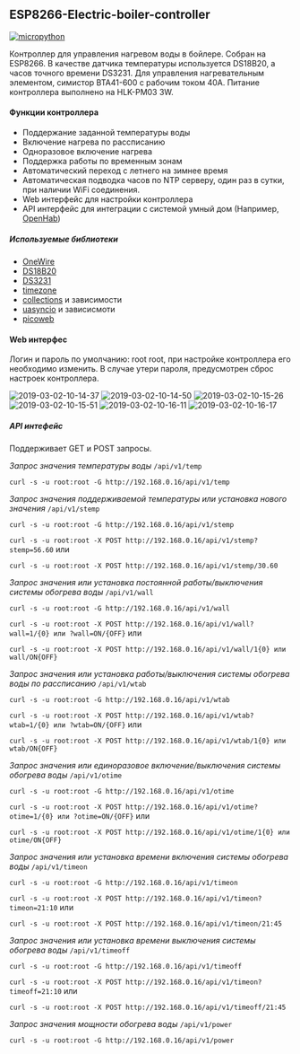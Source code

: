 ## ESP8266-Electric-boiler-controller

[![micropython](https://user-images.githubusercontent.com/13176091/53680744-4dfcc080-3ce8-11e9-94e1-c7985181d6a5.png)](https://micropython.org/)

Контроллер для управления нагревом воды в бойлере. Собран на ESP8266. В качестве датчика температуры используется DS18B20, а часов точного времени DS3231. Для управления нагревательным элементом, симистор BTA41-600 с рабочим током 40А. Питание контроллера выполнено на HLK-PM03 3W.
#### Функции контроллера
* Поддержание заданной температуры воды
* Включение нагрева по рассписанию
* Одноразовое включение нагрева
* Поддержка работы по временным зонам
* Автоматический переход с летнего на зимнее время
* Автоматическая подводка часов по NTP серверу, один раз в сутки, при наличии WiFi соединения.
* Web интерфейс для настройки контроллера
* API интерфейс для интеграции с системой умный дом (Например, [OpenHab](https://www.openhab.org/))
##### Используемые библиотеки
* [OneWire](https://github.com/micropython/micropython/blob/master/drivers/onewire/onewire.py)
* [DS18B20](https://github.com/micropython/micropython/blob/master/drivers/onewire/ds18x20.py)
* [DS3231](https://github.com/gwvsol/ESP8266-i2c-DS3231)
* [timezone](https://github.com/gwvsol/ESP8266-TimeZone)
* [collections](https://github.com/micropython/micropython-lib/tree/master/collections/collections) и зависимости
* [uasyncio](https://github.com/micropython/micropython-lib/tree/master/uasyncio/uasyncio) и зависисмоти
* [picoweb](https://github.com/pfalcon/picoweb)
#### Web интерфес
Логин и пароль по умолчанию: root root, при настройке контроллера его необходимо изменить. В случае утери пароля, предусмотрен сброс настроек контроллера.

![2019-03-02-10-14-37](https://user-images.githubusercontent.com/13176091/53681250-8ce24480-3cef-11e9-8c19-a6087d8a1010.png) ![2019-03-02-10-14-50](https://user-images.githubusercontent.com/13176091/53681259-a5eaf580-3cef-11e9-9e6d-dfa91ab67fbf.png) ![2019-03-02-10-15-26](https://user-images.githubusercontent.com/13176091/53681273-c915a500-3cef-11e9-907d-9d1ab44bf3b6.png) ![2019-03-02-10-15-51](https://user-images.githubusercontent.com/13176091/53681332-b485dc80-3cf0-11e9-8520-b8c29e8a927e.png) ![2019-03-02-10-16-11](https://user-images.githubusercontent.com/13176091/53681348-ff9fef80-3cf0-11e9-970f-df6319f08843.png) ![2019-03-02-10-16-17](https://user-images.githubusercontent.com/13176091/53681366-4c83c600-3cf1-11e9-80f3-bbab6f49703a.png)
##### API интефейс
Поддерживает GET и POST запросы.

*Запрос значения температуры воды* ```/api/v1/temp```

```curl -s -u root:root -G http://192.168.0.16/api/v1/temp```

*Запрос значения поддерживаемой температуры или установка нового значения* ```/api/v1/stemp```

```curl -s -u root:root -G http://192.168.0.16/api/v1/stemp```

```curl -s -u root:root -X POST http://192.168.0.16/api/v1/stemp?stemp=56.60``` или

```curl -s -u root:root -X POST http://192.168.0.16/api/v1/stemp/30.60```

*Запрос значения или установка постоянной работы/выключения системы обогрева воды* ```/api/v1/wall```

```curl -s -u root:root -G http://192.168.0.16/api/v1/wall```

```curl -s -u root:root -X POST http://192.168.0.16/api/v1/wall?wall=1/{0} или ?wall=ON/{OFF}``` или

```curl -s -u root:root -X POST http://192.168.0.16/api/v1/wall/1{0} или wall/ON{OFF}```

*Запрос значения или установка работы/выключения системы обогрева воды по рассписанию* ```/api/v1/wtab```

```curl -s -u root:root -G http://192.168.0.16/api/v1/wtab```

```curl -s -u root:root -X POST http://192.168.0.16/api/v1/wtab?wtab=1/{0} или ?wtab=ON/{OFF}``` или

```curl -s -u root:root -X POST http://192.168.0.16/api/v1/wtab/1{0} или wtab/ON{OFF}```

*Запрос значения или единоразовое включение/выключения системы обогрева воды* ```/api/v1/otime```

```curl -s -u root:root -G http://192.168.0.16/api/v1/otime```

```curl -s -u root:root -X POST http://192.168.0.16/api/v1/otime?otime=1/{0} или ?otime=ON/{OFF}``` или

```curl -s -u root:root -X POST http://192.168.0.16/api/v1/otime/1{0} или otime/ON{OFF}```

*Запрос значения или установка времени включения системы обогрева воды* ```/api/v1/timeon```

```curl -s -u root:root -G http://192.168.0.16/api/v1/timeon```

```curl -s -u root:root -X POST http://192.168.0.16/api/v1/timeon?timeon=21:10``` или

```curl -s -u root:root -X POST http://192.168.0.16/api/v1/timeon/21:45```

*Запрос значения или установка времени выключения системы обогрева воды* ```/api/v1/timeoff```

```curl -s -u root:root -G http://192.168.0.16/api/v1/timeoff```

```curl -s -u root:root -X POST http://192.168.0.16/api/v1/timeon?timeoff=21:10``` или

```curl -s -u root:root -X POST http://192.168.0.16/api/v1/timeoff/21:45```

*Запрос значения мощности обогрева воды* ```/api/v1/power```

```curl -s -u root:root -G http://192.168.0.16/api/v1/power```





